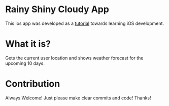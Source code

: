 # Rainy Shiny Cloudy App

This ios app was developed as a [tutorial](https://www.udemy.com/devslopes-ios10/) towards learning iOS development.

# What it is?

Gets the current user location and shows weather forecast for the upcoming 10 days.

# Contribution

Always Welcome! Just please make clear commits and code! Thanks!
